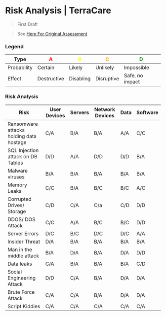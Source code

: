 # Risk Analysis | TerraCare

> First Draft

> See [Here For Original Assessment](1-Risk-Assessment.md)

### Legend

<table>
    <thead>
        <tr>
            <th>Type</th>
            <th style="color: red">A</th>
            <th style="color: yellow">B</th>
            <th style="color: orange">C</th>
            <th style="color: green">D</th>
        </tr>
    </thead>
    <tbody>
        <tr>
            <td>Probability</td>
            <td>Certain</td>
            <td>Likely</td>
            <td>Unlikely</td>
            <td>Impossible</td>
        </tr>
        <tr>
            <td>Effect</td>
            <td>Destructive</td>
            <td>Disabling</td>
            <td>Disruptive</td>
            <td>Safe, no impact</td>
        </tr>
    </tbody>
</table>

### Risk Analysis

<table>
    <thead>
        <tr>
            <th>Risk</th>
            <th>User Devices</th>
            <th>Servers</th>
            <th>Network Devices</th>
            <th>Data</th>
            <th>Software</th>
        </tr>
    </thead>
    <tbody>
        <tr>
            <td>Ransomware attacks holding data hostage</td>
            <td>C/A</td>
            <td>B/A</td>
            <td>B/A</td>
            <td>A/A</td>
            <td>C/C</td>
        </tr>
        <tr>
            <td>SQL Injection attack on DB Tables</td>
            <td>D/D</td>
            <td>A/A</td>
            <td>D/D</td>
            <td>D/D</td>
            <td>B/A</td>
        </tr>
        <tr>
            <td>Malware viruses</td>
            <td>B/A</td>
            <td>B/A</td>
            <td>B/A</td>
            <td>B/A</td>
            <td>B/A</td>
        </tr>
        <tr>
            <td>Memory Leaks</td>
            <td>C/C</td>
            <td>B/A</td>
            <td>B/C</td>
            <td>B/C</td>
            <td>A/C</td>
        </tr>
        <tr>
            <td>Corrupted Drives/ Storage</td>
            <td>C/D</td>
            <td>C/A</td>
            <td>C/a</td>
            <td>C/D</td>
            <td>D/D</td>
        </tr>
        <tr>
            <td>DDOS/ DOS Attack</td>
            <td>C/C</td>
            <td>A/A</td>
            <td>B/C</td>
            <td>B/C</td>
            <td>D/D</td>
        </tr>
        <tr>
            <td>Server Errors</td>
            <td>D/C</td>
            <td>B/C</td>
            <td>D/C</td>
            <td>D/C</td>
            <td>A/A</td>
        </tr>
        <tr>
            <td>Insider Threat</td>
            <td>D/A</td>
            <td>B/A</td>
            <td>B/A</td>
            <td>B/A</td>
            <td>B/A</td>
        </tr>
        <tr>
            <td>Man in the middle attack</td>
            <td>B/A</td>
            <td>D/A</td>
            <td>B/A</td>
            <td>D/A</td>
            <td>D/D</td>
        </tr>
        <tr>
            <td>Data leaks</td>
            <td>C/A</td>
            <td>B/A</td>
            <td>B/A</td>
            <td>B/A</td>
            <td>C/D</td>
        </tr>
        <tr>
            <td>Social Engineering Attack</td>
            <td>D/D</td>
            <td>C/A</td>
            <td>B/A</td>
            <td>D/A</td>
            <td>D/A</td>
        </tr>
        <tr>
            <td>Brute Force Attack</td>
            <td>C/A</td>
            <td>C/A</td>
            <td>B/A</td>
            <td>D/A</td>
            <td>D/A</td>
        </tr>
        <tr>
            <td>Script Kiddies</td>
            <td>C/A</td>
            <td>C/A</td>
            <td>C/A</td>
            <td>C/A</td>
            <td>C/A</td>
        </tr>
    </tbody>
</table>